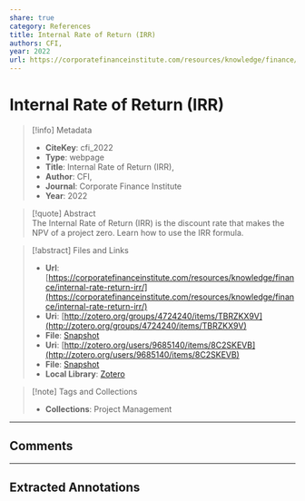 ```yaml
---  
share: true  
category: References  
title: Internal Rate of Return (IRR)  
authors: CFI,  
year: 2022  
url: https://corporatefinanceinstitute.com/resources/knowledge/finance/internal-rate-return-irr/  
---  
```

  
# Internal Rate of Return (IRR)  
  
> [!info] Metadata  
> - **CiteKey**: cfi_2022  
> - **Type**: webpage  
> - **Title**: Internal Rate of Return (IRR),   
> - **Author**: CFI,  
> - **Journal**: Corporate Finance Institute   
> - **Year**: 2022   
  
> [!quote] Abstract  
> The Internal Rate of Return (IRR) is the discount rate that makes the NPV of a project zero. Learn how to use the IRR formula.  
  
> [!abstract] Files and Links  
> - **Url**: [https://corporatefinanceinstitute.com/resources/knowledge/finance/internal-rate-return-irr/](https://corporatefinanceinstitute.com/resources/knowledge/finance/internal-rate-return-irr/)  
> - **Uri**: [http://zotero.org/groups/4724240/items/TBRZKX9V](http://zotero.org/groups/4724240/items/TBRZKX9V)  
> - **File**: [Snapshot](file:///Users/jan/Zotero/storage/AM2MVZ2Q/internal-rate-return-irr.html)  
> - **Uri**: [http://zotero.org/users/9685140/items/8C2SKEVB](http://zotero.org/users/9685140/items/8C2SKEVB)  
> - **File**: [Snapshot](file://C:%5CUsers%5C20003936%5CZotero%5Cstorage%5CMG5GVJ3A%5Cinternal-rate-return-irr.html)  
> - **Local Library**: [Zotero]((zotero://select/library/items/8C2SKEVB))  
  
> [!note] Tags and Collections  
> - **Collections**: Project Management  
  
----  
  
## Comments  
  
  
  
----  
  
## Extracted Annotations  
  
